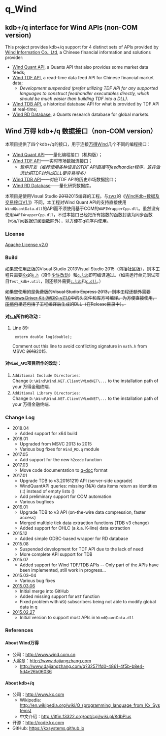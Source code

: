 # q_Wind

## kdb+/q interface for Wind APIs (non-COM version)

This project provides kdb+/q support for 4 distinct sets of APIs provided by [Wind Information Co., Ltd][Wind Info], a Chinese financial information and solutions provider:
* [Wind Quant API][], a Quants API that also provides some market data feeds;
* [Wind TDF API][], a read-time data feed API for Chinese financial market data;
  * *Development suspended (prefer utilizing TDF API for any supported languages to construct feedhandler executables directly, which should be much easier than building TDF into a DLL).*
* [Wind TDB API][], a historical database API for what is provided by TDF API at real-time;
* [Wind RD Database][], a Quants research database for global markets.

## Wind 万得 kdb+/q 数据接口（non-COM version）

本项目提供了四个kdb+/q的接口，用于连接[万得Wind][Wind Info]几个不同的编程接口：
* [Wind Quant API][]——量化编程接口（机构版）；
* [Wind TDF API][]——实时市场数据流接口；
  * *暂停开发（推荐使用各种语言的TDF API直接写feedhandler程序，这样做远比把TDF封包成DLL要容易得多）*
* [Wind TDB API][]——对应TDF API的历史市场数据接口；
* [Wind RD Database][]——量化研究数据库。

本项目是使用Visual Studio <del>2013</del>2015编译的工程。与[zwz][]的《[WindKdb+数据及交易接口V1.1][WindKdb+]》不同，本工程对Wind Quant API的支持直接使用`WindQuantData.dll`的API而不须使用基于COM的`WAPIWrapperCpp.dll`。虽然没有使用`WAPIWrapperCpp.dll`，不过本接口已经把所有接数的函数封装为同步函数（`WSQ`/`TDQ`数据订阅函数除外），以方便在q程序内使用。

### License

[Apache License v2.0](http://www.apache.org/licenses/LICENSE-2.0)

### Build

如果您使用<del>正版的Visual Studio 2013</del>Visual Studio 2015（包括社区版），则本工程只需要[Kx][]的[`k.h`][github_c]（须作[少许改动](#modification)）和[`q.lib`][github_w]即可编译通过。（如需运行单元测试项目`Test_kdb+.util`，则还额外需要[`c.lib`][github_w]和[`c.dll`][github_w]。）

<del>如果您使用的是免费版的Visual Studio Express 2013，则本工程还额外需要[Windows Driver Kit (WDK) v7.1.0][WDK]中的头文件和库方可编译。为方便直接使用，[压缩包](./packaged/)里还包括了工程编译后生成的DLL（在Release目录中）。</del>

#### <a name="modification"></a>对[`k.h`][github_c]所作的改动：

1. Line 89:
        
        extern double log(double);
        
   Comment out this line to avoid conflicting signature in `math.h` from MSVC <del>2013</del>2015.

#### 对`Wind_API`项目所作的改动：

1. `Additional Include Directories`:
　   
   Change `D:\Wind\Wind.NET.Client\WindNET\...` to the installation path of your 万得金融终端.
2. `Additional Library Directories`:
　   
   Change `D:\Wind\Wind.NET.Client\WindNET\...` to the installation path of your 万得金融终端.

### Change Log

* 2018.04
  * Added support for x64 build
* 2018.01
  * Upgraded from MSVC 2013 to 2015
  * Various bug fixes for `Wind_RD.q` module
* 2017.05
  * Add support for the new `h2code` function
* 2017.03
  * Move code documentation to [q-doc](https://github.com/FlyingOE/q-doc) format
* 2017.01
  * Upgrade TDB to v3.20161219 API (server-side upgrade)
  * WindQuantAPI queries: missing (N/A) data items return as identities (::) instead of empty lists ()
  * Add preliminary support for COM automation
  * Various bugfixes
* 2016.01
  * Upgrade TDB to v3 API (on-the-wire data compression, faster access)
  * Merged multiple tick data extraction functions (TDB v3 change)
  * Added support for OHLC (a.k.a. K-line) data extraction
* 2015.12
  * Added simple ODBC-based wrapper for RD database
* 2015.08
  * Suspended development for TDF API due to the lack of need
  * More complete API support for TDB
* 2015.07
  * Added support for Wind TDF/TDB APIs -- Only part of the APIs have been implemented, still work in progress...
* 2015.03&ndash;04
  * Various bug fixes
* [2015.03.06](./packaged/q_Wind-2015.03.06.zip)
  * Initial merge into GitHub
  * Added missing support for `WST` function
  * Fixed problem with `WSQ` subscribers being not able to modify global data in q
* [2015.02.27](./packaged/CE.kdb+-2015.02.27.zip)
  * Initial version to support most APIs in `WindQuantData.dll`

### References

[Kx]:    http://www.kx.com
[github_c]:   https://github.com/KxSystems/kdb/tree/master/c/c
[github_w]:   https://github.com/KxSystems/kdb
[WDK]:   http://www.microsoft.com/en-us/download/details.aspx?id=11800
[Wind Info]:      http://www.wind.com.cn/En/
[Wind Quant API]: http://www.dajiangzhang.com/download
[Wind TDF API]: -
[Wind TDB API]: -
[Wind RD Database]: -
[zwz]:            http://www.dajiangzhang.com/u?4bf215b5-2c07-4b70-91ec-09d8269e48e2
[WindKdb+]:       http://www.dajiangzhang.com/q?fc42e518-3ced-4b97-833e-5f6673a7127b

#### About Wind万得

* 公司：<http://www.wind.com.cn>
* 大奖章：<http://www.dajiangzhang.com>
  * <http://www.dajiangzhang.com/q?32571fd0-4861-4f5b-b8e4-5d4e26b06036>

#### About kdb+/q

* 公司：<http://www.kx.com>
  * Wikipedia: <http://en.wikipedia.org/wiki/Q_(programming_language_from_Kx_Systems)>
  * 中文介绍：<http://itfin.f3322.org/opt/cgi/wiki.pl/KdbPlus>
* 开源：<http://code.kx.com>
* GitHub: <https://kxsystems.github.io>

